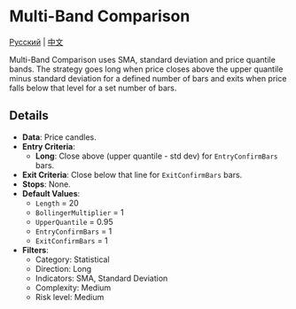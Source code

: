 # Multi-Band Comparison
[Русский](README_ru.md) | [中文](README_cn.md)

Multi-Band Comparison uses SMA, standard deviation and price quantile bands. The strategy goes long when price closes above the upper quantile minus standard deviation for a defined number of bars and exits when price falls below that level for a set number of bars.

## Details
- **Data**: Price candles.
- **Entry Criteria**:
  - **Long**: Close above (upper quantile - std dev) for `EntryConfirmBars` bars.
- **Exit Criteria**: Close below that line for `ExitConfirmBars` bars.
- **Stops**: None.
- **Default Values**:
  - `Length` = 20
  - `BollingerMultiplier` = 1
  - `UpperQuantile` = 0.95
  - `EntryConfirmBars` = 1
  - `ExitConfirmBars` = 1
- **Filters**:
  - Category: Statistical
  - Direction: Long
  - Indicators: SMA, Standard Deviation
  - Complexity: Medium
  - Risk level: Medium
